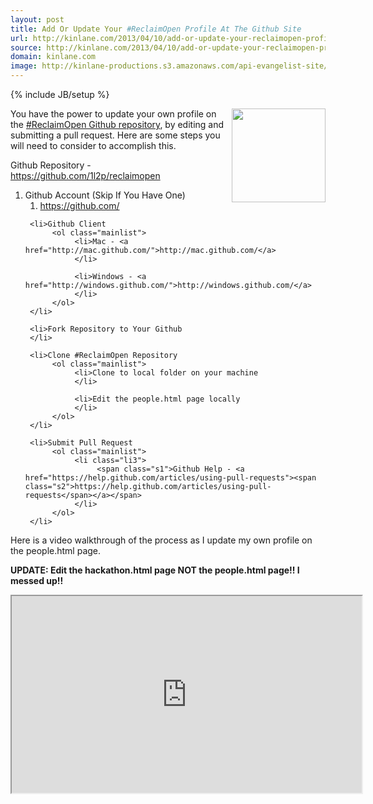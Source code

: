 ```yaml
---
layout: post
title: Add Or Update Your #ReclaimOpen Profile At The Github Site
url: http://kinlane.com/2013/04/10/add-or-update-your-reclaimopen-profile-at-the-github-site/
source: http://kinlane.com/2013/04/10/add-or-update-your-reclaimopen-profile-at-the-github-site/
domain: kinlane.com
image: http://kinlane-productions.s3.amazonaws.com/api-evangelist-site/blog/github-logo-basic.png
---
```

{% include JB/setup %}<p>
     <img class="c1"
        src="https://s3.amazonaws.com/kinlane-productions/github-logo.png"
        alt=""
        width="150"
        align="right" />
</p>

<p class="p1">
     You have the power to update your own profile on the <a href="https://github.com/1l2p/reclaimopen">#ReclaimOpen Github repository</a>, by editing and submitting a pull request. Here are some steps you will need to consider to accomplish this.
</p>

<p class="p3">
     <span class="s1">Github Repository - <a href="https://github.com/1l2p/reclaimopen"><span class="s2">https://github.com/1l2p/reclaimopen</span></a></span>
</p>

<ol class="mainlist">
     <li>Github Account (Skip If You Have One)
          <ol class="mainlist">
               <li class="li3">
                    <a href="https://github.com/"><span class="s2">https://github.com/</span></a>
               </li>
          </ol>
     </li>

     <li>Github Client
          <ol class="mainlist">
               <li>Mac - <a href="http://mac.github.com/">http://mac.github.com/</a>
               </li>

               <li>Windows - <a href="http://windows.github.com/">http://windows.github.com/</a>
               </li>
          </ol>
     </li>

     <li>Fork Repository to Your Github
     </li>

     <li>Clone #ReclaimOpen Repository
          <ol class="mainlist">
               <li>Clone to local folder on your machine
               </li>

               <li>Edit the people.html page locally
               </li>
          </ol>
     </li>

     <li>Submit Pull Request
          <ol class="mainlist">
               <li class="li3">
                    <span class="s1">Github Help - <a href="https://help.github.com/articles/using-pull-requests"><span class="s2">https://help.github.com/articles/using-pull-requests</span></a></span>
               </li>
          </ol>
     </li>
</ol>

<p>
     Here is a video walkthrough of the process as I update my own profile on the people.html page.
</p>

<p class="c2">
     <strong>UPDATE: Edit the hackathon.html page NOT the people.html page!! I messed up!!</strong>
</p>

<p>
     <iframe src="http://www.youtube.com/embed/_MiTzhjVxJ4?list=UUOCBAiz-FyylBzQ34We4tPg"
        width="560"
        height="315"></iframe>
</p>